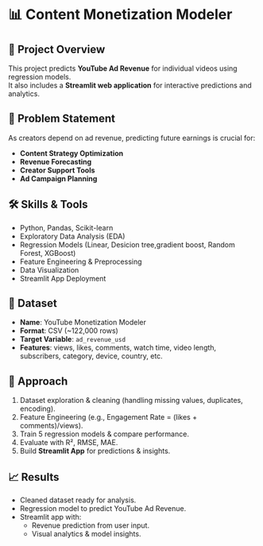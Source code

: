 # 📊 Content Monetization Modeler

## 🚀 Project Overview
This project predicts **YouTube Ad Revenue** for individual videos using regression models.  
It also includes a **Streamlit web application** for interactive predictions and analytics.

## 🎯 Problem Statement
As creators depend on ad revenue, predicting future earnings is crucial for:
- **Content Strategy Optimization**
- **Revenue Forecasting**
- **Creator Support Tools**
- **Ad Campaign Planning**

## 🛠️ Skills & Tools
- Python, Pandas, Scikit-learn
- Exploratory Data Analysis (EDA)
- Regression Models (Linear, Desicion tree,gradient boost, Random Forest, XGBoost)
- Feature Engineering & Preprocessing
- Data Visualization
- Streamlit App Deployment

## 📂 Dataset
- **Name**: YouTube Monetization Modeler  
- **Format**: CSV (~122,000 rows)  
- **Target Variable**: `ad_revenue_usd`  
- **Features**: views, likes, comments, watch time, video length, subscribers, category, device, country, etc.  

## 🔎 Approach
1. Dataset exploration & cleaning (handling missing values, duplicates, encoding).
2. Feature Engineering (e.g., Engagement Rate = (likes + comments)/views).
3. Train 5 regression models & compare performance.
4. Evaluate with R², RMSE, MAE.
5. Build **Streamlit App** for predictions & insights.

## 📈 Results
- Cleaned dataset ready for analysis.
- Regression model to predict YouTube Ad Revenue.
- Streamlit app with:
  - Revenue prediction from user input.
  - Visual analytics & model insights.




